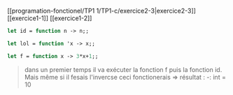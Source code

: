 [[programation-fonctionel/TP1 1/TP1-c/exercice2-3|exercice2-3]] [[exercice1-1]] [[exercice1-2]] 
```ocaml
let id = function n -> n;;
```

```ocaml
let lol = function 'x -> x;;
```

```ocaml
let f = function x -> 3*x+1;;
```

> dans un premier temps il va exécuter la fonction f puis la fonction id. Mais même si il fesais l'invercse ceci fonctionerais => résultat : -: int = 10

